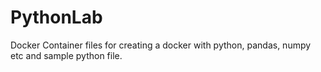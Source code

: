 # PythonLab
Docker Container files for creating a docker with python, pandas, numpy etc and sample python file.
